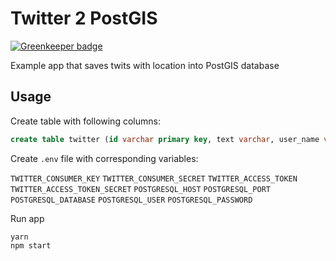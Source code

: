 # Twitter 2 PostGIS

[![Greenkeeper badge](https://badges.greenkeeper.io/stepankuzmin/twitter2postgis.svg)](https://greenkeeper.io/)

Example app that saves twits with location into PostGIS database

## Usage

Create table with following columns:

```sql
create table twitter (id varchar primary key, text varchar, user_name varchar, user_screen_name varchar, user_profile_image_url varchar, created_at timestamp, geom geometry(point, 4326));
```

Create `.env` file with corresponding variables:

`TWITTER_CONSUMER_KEY`
`TWITTER_CONSUMER_SECRET`
`TWITTER_ACCESS_TOKEN`
`TWITTER_ACCESS_TOKEN_SECRET`
`POSTGRESQL_HOST`
`POSTGRESQL_PORT`
`POSTGRESQL_DATABASE`
`POSTGRESQL_USER`
`POSTGRESQL_PASSWORD`

Run app

```shell
yarn
npm start
```
